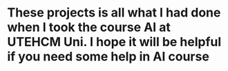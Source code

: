 <h1> These projects is all what I had done when I took the course AI at UTEHCM Uni. I hope it will be helpful if you need some help in AI course</h1>
